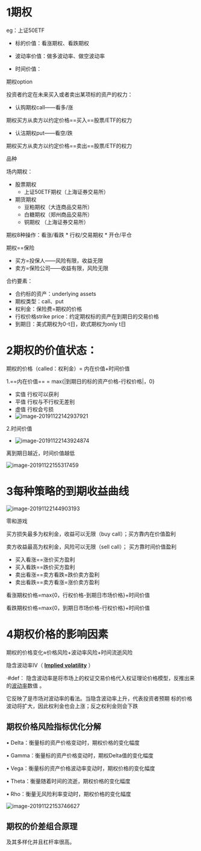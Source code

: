 # 1期权

eg：上证50ETF

- 标的价值：看涨期权、看跌期权

- 波动率价值：做多波动率、做空波动率

- 时间价值：



期权option

投资者约定在未来买入或者卖出某项标的资产的权力：

- 认购期权call——看多/涨

期权买方从卖方以约定价格==买入==股票/ETF的权力

- 认沽期权put——看空/跌

期权买方从卖方以约定价格==卖出==股票/ETF的权力



品种

场内期权：

- 股票期权
  - 上证50ETF期权（上海证券交易所）
- 期货期权
  - 豆粕期权（大连商品交易所）
  - 白糖期权（郑州商品交易所）
  - 铜期权 （上海证券交易所）



期权8种操作：看涨/看跌 * 行权/交易期权 * 开仓/平仓 

期权==保险

- 买方=投保人——风险有限，收益无限
- 卖方=保险公司——收益有限，风险无限

合约要素：

- 合约标的资产：underlying assets
- 期权类型：call、put
- 权利金：保险费=期权的价格
- 行权价格strike price：约定期权标的资产在到期日的交易价格
- 到期日：美式期权为0-t日，欧式期权为only t日



# 2期权的价值状态：

期权的价格（called：权利金）= 内在价值+时间价值

1.==内在价值== = max{|到期日的标的资产价格-行权价格|，0}

- 实值  行权可以获利
- 平值  行权与不行权无差别
- 虚值  行权会亏损
- ![image-20191122142937921](C:\Notes\Typora\photofiles\image-20191122142937921.png)

2.时间价值

- ![image-20191122143924874](C:\Notes\Typora\photofiles\image-20191122143924874.png)

离到期日越近，时间价值越低

![image-20191122155317459](C:\Notes\Typora\photofiles\image-20191122155317459.png)



# 3每种策略的到期收益曲线

![image-20191122144903193](C:\Notes\Typora\photofiles\image-20191122144903193.png)

零和游戏

买方损失最多为权利金，收益可以无限（buy call）；买方靠内在价值盈利

卖方收益最高为权利金，风险可以无限（sell call）； 买方靠时间价值盈利

- 买入看涨==涨价买方盈利
- 买入看跌==跌价买方盈利
- 卖出看涨==卖方看跌=跌价卖方盈利
- 卖出看跌==卖方看涨=涨价卖方盈利

看涨期权价格=max{0，行权价格-到期日市场价格}+时间价值

看跌期权价格=max{0，到期日市场价格-行权价格}+时间价值



# 4期权价格的影响因素

期权的价格变化≈价格风险+波动率风险+时间流逝风险

隐含波动率IV（ [**Implied volatility**](https://wiki.mbalib.com/wiki/%E9%9A%90%E5%90%AB%E6%B3%A2%E5%8A%A8%E7%8E%87) ）

·#def：  隐含波动率是将市场上的权证交易价格代入权证理论价格模型，反推出来的[波动率](https://wiki.mbalib.com/wiki/波动率)数值 。

它反映了是市场对波动率的看法。当隐含波动率上升，代表投资者预期 标的价格波动将扩大，因此权利金也会上涨；反之权利金则会下跌



## 期权价格风险指标优化分解

• Delta：衡量标的资产价格变动时，期权价格的变化幅度 

• Gamma：衡量标的资产价格变动时，期权Delta值的变化幅度

• Vega：衡量标的资产价格波动率变动时，期权价格的变化幅度 

• Theta：衡量随着时间的流逝，期权价格的变化幅度

• Rho：衡量无风险利率变动时，期权价格的变化幅度

![image-20191122153746627](C:\Notes\Typora\photofiles\image-20191122153746627.png)



## 期权的价差组合原理

及其多样化并且杠杆率很高。
